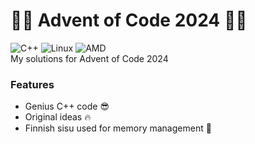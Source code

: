 # 🎄✨ Advent of Code 2024 🎄✨
![C++](https://img.shields.io/badge/c++-%2300599C.svg?style=for-the-badge&logo=c%2B%2B&logoColor=white) ![Linux](https://img.shields.io/badge/Linux-FCC624?style=for-the-badge&logo=linux&logoColor=black) ![AMD](https://img.shields.io/badge/AMD-%23000000.svg?style=for-the-badge&logo=amd&logoColor=white)<br>
My solutions for Advent of Code 2024
### Features
- Genius C++ code 😎
- Original ideas 🔥
- Finnish sisu used for memory management :muscle:
